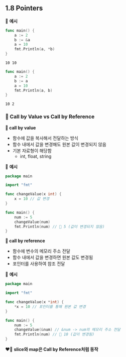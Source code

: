 ## 1.8 Pointers

🌈 **예시**

```go
func main() {
	a := 2
	b := &a
	a = 10
	fmt.Println(a, *b)
}
```

```
10 10
```

```go
func main() {
	a := 2
	b := a
	a = 10
	fmt.Println(a, b)
}
```

```
10 2
```



### 🚀 Call by Value vs Call by Reference

**📌 call by value**

- 함수에 값을 복사해서 전달하는 방식
- 함수 내에서 값을 변경해도 원본 값이 변경되지 않음
- 기본 자료형이 해당함
  - int, float, string

🌈 **예시**

```go
package main

import "fmt"

func changeValue(x int) {
    x = 10 // 값 변경
}

func main() {
    num := 5
    changeValue(num)
    fmt.Println(num) // 🔹 5 (값이 변경되지 않음)
}
```



**📌 call by reference**

- 함수에 변수의 메모리 주소 전달
- 함수 내에서 값을 변경하면 원본 값도 변경됨
- 포인터를 사용하여 참조 전달

🌈 **예시**

```go
package main

import "fmt"

func changeValue(x *int) {
    *x = 10 // 포인터를 통해 원본 값 변경
}

func main() {
    num := 5
    changeValue(&num) // &num -> num의 메모리 주소 전달
    fmt.Println(num) // 🔹 10 (값이 변경됨)
}
```

❤️‍🔥 **slice와 map은 Call by Reference처럼 동작**

